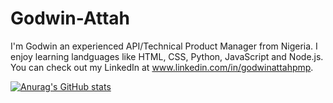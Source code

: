 # Godwin-Attah

I'm Godwin an experienced API/Technical Product Manager from Nigeria. I enjoy learning landguages like HTML, CSS, Python, JavaScript and Node.js. You can check out my LinkedIn at www.linkedin.com/in/godwinattahpmp.

[![Anurag's GitHub stats](https://github-readme-stats.vercel.app/api?username=Godwin-Attah)](https://github.com/anuraghazra/github-readme-stats)

